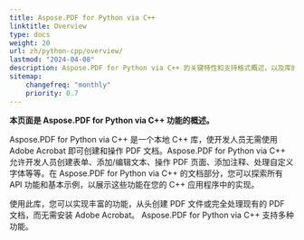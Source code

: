 ```yaml
---
title: Aspose.PDF for Python via C++
linktitle: Overview
type: docs
weight: 20
url: zh/python-cpp/overview/
lastmod: "2024-04-08"
description: Aspose.PDF for Python via C++ 的关键特性和支持格式概述，以及库的安装和许可手册。
sitemap:
    changefreq: "monthly"
    priority: 0.7
---
```


**本页面是 Aspose.PDF for Python via C++ 功能的概述。**

Aspose.PDF for Python via C++ 是一个本地 C++ 库，使开发人员无需使用 Adobe Acrobat 即可创建和操作 PDF 文档。Aspose.PDF for Python via C++ 允许开发人员创建表单、添加/编辑文本、操作 PDF 页面、添加注释、处理自定义字体等等。在 Aspose.PDF for Python via C++ 的文档部分，您可以探索所有 API 功能和基本示例，以展示这些功能在您的 C++ 应用程序中的实现。

使用此库，您可以实现丰富的功能，从头创建 PDF 文件或完全处理现有的 PDF 文档，而无需安装 Adobe Acrobat。
 Aspose.PDF for Python via C++ 支持多种功能。